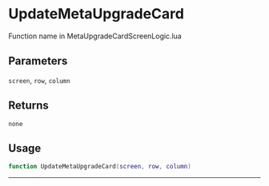 # UpdateMetaUpgradeCard
Function name in MetaUpgradeCardScreenLogic.lua
## Parameters
`screen`, `row`, `column`
## Returns
`none`
## Usage
```lua
function UpdateMetaUpgradeCard(screen, row, column)
```
---
